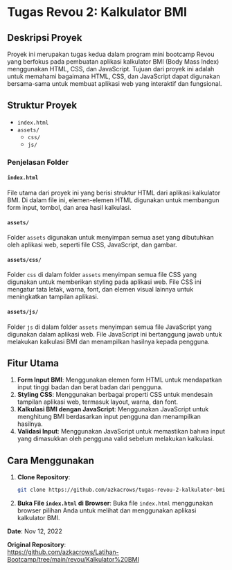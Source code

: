 # Tugas Revou 2: Kalkulator BMI

## Deskripsi Proyek

Proyek ini merupakan tugas kedua dalam program mini bootcamp Revou yang berfokus pada pembuatan aplikasi kalkulator BMI (Body Mass Index) menggunakan HTML, CSS, dan JavaScript. Tujuan dari proyek ini adalah untuk memahami bagaimana HTML, CSS, dan JavaScript dapat digunakan bersama-sama untuk membuat aplikasi web yang interaktif dan fungsional.

## Struktur Proyek

-   `index.html`
-   `assets/`
    -   `css/`
    -   `js/`

### Penjelasan Folder

#### `index.html`

File utama dari proyek ini yang berisi struktur HTML dari aplikasi kalkulator BMI. Di dalam file ini, elemen-elemen HTML digunakan untuk membangun form input, tombol, dan area hasil kalkulasi.

#### `assets/`

Folder `assets` digunakan untuk menyimpan semua aset yang dibutuhkan oleh aplikasi web, seperti file CSS, JavaScript, dan gambar.

#### `assets/css/`

Folder `css` di dalam folder `assets` menyimpan semua file CSS yang digunakan untuk memberikan styling pada aplikasi web. File CSS ini mengatur tata letak, warna, font, dan elemen visual lainnya untuk meningkatkan tampilan aplikasi.

#### `assets/js/`

Folder `js` di dalam folder `assets` menyimpan semua file JavaScript yang digunakan dalam aplikasi web. File JavaScript ini bertanggung jawab untuk melakukan kalkulasi BMI dan menampilkan hasilnya kepada pengguna.

## Fitur Utama

1. **Form Input BMI**: Menggunakan elemen form HTML untuk mendapatkan input tinggi badan dan berat badan dari pengguna.
2. **Styling CSS**: Menggunakan berbagai properti CSS untuk mendesain tampilan aplikasi web, termasuk layout, warna, dan font.
3. **Kalkulasi BMI dengan JavaScript**: Menggunakan JavaScript untuk menghitung BMI berdasarkan input pengguna dan menampilkan hasilnya.
4. **Validasi Input**: Menggunakan JavaScript untuk memastikan bahwa input yang dimasukkan oleh pengguna valid sebelum melakukan kalkulasi.

## Cara Menggunakan

1. **Clone Repository**:

    ```sh
    git clone https://github.com/azkacrows/tugas-revou-2-kalkulator-bmi.git
    ```

2. **Buka File `index.html` di Browser**:
   Buka file `index.html` menggunakan browser pilihan Anda untuk melihat dan menggunakan aplikasi kalkulator BMI.

**Date**: Nov 12, 2022

**Original Repository**:\
https://github.com/azkacrows/Latihan-Bootcamp/tree/main/revou/Kalkulator%20BMI
